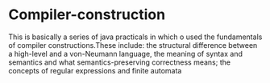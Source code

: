 # Compiler-construction
This is basically a series of java practicals in which o used the fundamentals of compiler constructions.These include: the structural difference between a high-level and a von-Neumann language, the meaning of syntax and semantics and what semantics-preserving correctness means; the concepts of regular expressions and  finite automata
